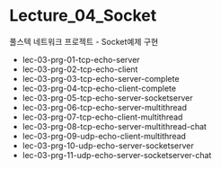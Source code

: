 # Lecture_04_Socket
 풀스텍 네트워크 프로젝트 - Socket예제 구현
 
* lec-03-prg-01-tcp-echo-server
* lec-03-prg-02-tcp-echo-client
* lec-03-prg-03-tcp-echo-server-complete
* lec-03-prg-04-tcp-echo-client-complete
* lec-03-prg-05-tcp-echo-server-socketserver
* lec-03-prg-06-tcp-echo-server-multithread
* lec-03-prg-07-tcp-echo-client-multithread
* lec-03-prg-08-tcp-echo-server-multithread-chat
* lec-03-prg-09-udp-echo-client-multithread
* lec-03-prg-10-udp-echo-server-socketserver
* lec-03-prg-11-udp-echo-server-socketserver-chat
